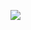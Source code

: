 ![](https://www.nta.go.jp/tmp/5cccd794-0abf-44f6-913f-960ac011fb0f/images/1b285539127a92b65736cc48ac303029782dd2da00245e3c4644551018672f55.jpg)